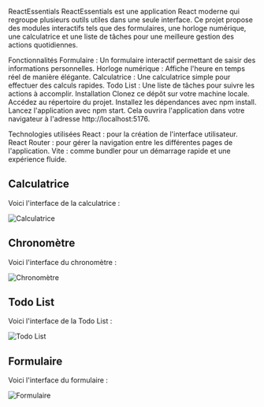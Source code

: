 ReactEssentials
ReactEssentials est une application React moderne qui regroupe plusieurs outils utiles dans une seule interface. Ce projet propose des modules interactifs tels que des formulaires, une horloge numérique, une calculatrice et une liste de tâches pour une meilleure gestion des actions quotidiennes.

Fonctionnalités
Formulaire : Un formulaire interactif permettant de saisir des informations personnelles.
Horloge numérique : Affiche l'heure en temps réel de manière élégante.
Calculatrice : Une calculatrice simple pour effectuer des calculs rapides.
Todo List : Une liste de tâches pour suivre les actions à accomplir.
Installation
Clonez ce dépôt sur votre machine locale.
Accédez au répertoire du projet.
Installez les dépendances avec npm install.
Lancez l'application avec npm start.
Cela ouvrira l'application dans votre navigateur à l'adresse http://localhost:5176.

Technologies utilisées
React : pour la création de l'interface utilisateur.
React Router : pour gérer la navigation entre les différentes pages de l'application.
Vite : comme bundler pour un démarrage rapide et une expérience fluide.


## Calculatrice

Voici l'interface de la calculatrice :

![Calculatrice](public/assets/Calculatrice.png)

## Chronomètre

Voici l'interface du chronomètre :

![Chronomètre](public/assets/Chrono.png)

## Todo List

Voici l'interface de la Todo List :

![Todo List](public/assets/Todolist.png)

## Formulaire

Voici l'interface du formulaire :

![Formulaire](public/assets/Formulaire.png)
